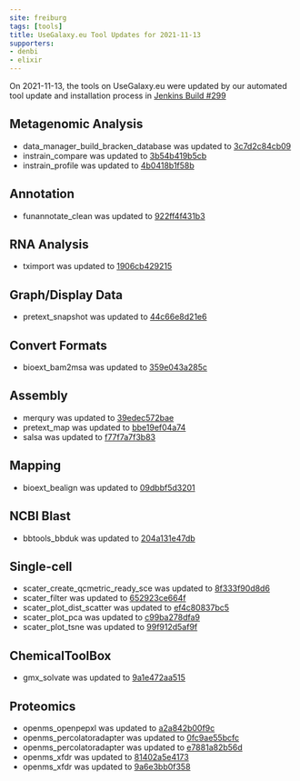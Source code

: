 ```yaml
---
site: freiburg
tags: [tools]
title: UseGalaxy.eu Tool Updates for 2021-11-13
supporters:
- denbi
- elixir
---
```


On 2021-11-13, the tools on UseGalaxy.eu were updated by our automated tool update and installation process in [Jenkins Build #299](https://build.galaxyproject.eu/job/usegalaxy-eu/job/install-tools/#299/)


## Metagenomic Analysis

- data_manager_build_bracken_database was updated to [3c7d2c84cb09](https://toolshed.g2.bx.psu.edu/view/iuc/data_manager_build_bracken_database/3c7d2c84cb09)
- instrain_compare was updated to [3b54b419b5cb](https://toolshed.g2.bx.psu.edu/view/iuc/instrain_compare/3b54b419b5cb)
- instrain_profile was updated to [4b0418b1f58b](https://toolshed.g2.bx.psu.edu/view/iuc/instrain_profile/4b0418b1f58b)

## Annotation

- funannotate_clean was updated to [922ff4f431b3](https://toolshed.g2.bx.psu.edu/view/iuc/funannotate_clean/922ff4f431b3)

## RNA Analysis

- tximport was updated to [1906cb429215](https://toolshed.g2.bx.psu.edu/view/iuc/tximport/1906cb429215)

## Graph/Display Data

- pretext_snapshot was updated to [44c66e8d21e6](https://toolshed.g2.bx.psu.edu/view/iuc/pretext_snapshot/44c66e8d21e6)

## Convert Formats

- bioext_bam2msa was updated to [359e043a285c](https://toolshed.g2.bx.psu.edu/view/iuc/bioext_bam2msa/359e043a285c)

## Assembly

- merqury was updated to [39edec572bae](https://toolshed.g2.bx.psu.edu/view/iuc/merqury/39edec572bae)
- pretext_map was updated to [bbe19ef04a74](https://toolshed.g2.bx.psu.edu/view/iuc/pretext_map/bbe19ef04a74)
- salsa was updated to [f77f7a7f3b83](https://toolshed.g2.bx.psu.edu/view/iuc/salsa/f77f7a7f3b83)

## Mapping

- bioext_bealign was updated to [09dbbf5d3201](https://toolshed.g2.bx.psu.edu/view/iuc/bioext_bealign/09dbbf5d3201)

## NCBI Blast

- bbtools_bbduk was updated to [204a131e47db](https://toolshed.g2.bx.psu.edu/view/iuc/bbtools_bbduk/204a131e47db)

## Single-cell

- scater_create_qcmetric_ready_sce was updated to [8f333f90d8d6](https://toolshed.g2.bx.psu.edu/view/iuc/scater_create_qcmetric_ready_sce/8f333f90d8d6)
- scater_filter was updated to [652923ce664f](https://toolshed.g2.bx.psu.edu/view/iuc/scater_filter/652923ce664f)
- scater_plot_dist_scatter was updated to [ef4c80837bc5](https://toolshed.g2.bx.psu.edu/view/iuc/scater_plot_dist_scatter/ef4c80837bc5)
- scater_plot_pca was updated to [c99ba278dfa9](https://toolshed.g2.bx.psu.edu/view/iuc/scater_plot_pca/c99ba278dfa9)
- scater_plot_tsne was updated to [99f912d5af9f](https://toolshed.g2.bx.psu.edu/view/iuc/scater_plot_tsne/99f912d5af9f)

## ChemicalToolBox

- gmx_solvate was updated to [9a1e472aa515](https://toolshed.g2.bx.psu.edu/view/chemteam/gmx_solvate/9a1e472aa515)

## Proteomics

- openms_openpepxl was updated to [a2a842b00f9c](https://toolshed.g2.bx.psu.edu/view/galaxyp/openms_openpepxl/a2a842b00f9c)
- openms_percolatoradapter was updated to [0fc9ae55bcfc](https://toolshed.g2.bx.psu.edu/view/galaxyp/openms_percolatoradapter/0fc9ae55bcfc)
- openms_percolatoradapter was updated to [e7881a82b56d](https://toolshed.g2.bx.psu.edu/view/galaxyp/openms_percolatoradapter/e7881a82b56d)
- openms_xfdr was updated to [81402a5e4173](https://toolshed.g2.bx.psu.edu/view/galaxyp/openms_xfdr/81402a5e4173)
- openms_xfdr was updated to [9a6e3bb0f358](https://toolshed.g2.bx.psu.edu/view/galaxyp/openms_xfdr/9a6e3bb0f358)

